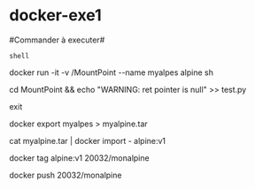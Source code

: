 # docker-exe1
#Commander à executer#

`shell`

docker run -it -v /MountPoint --name myalpes alpine sh

cd MountPoint && echo "WARNING: ret pointer is null" >> test.py

exit

docker export myalpes > myalpine.tar

cat myalpine.tar | docker import - alpine:v1

docker tag alpine:v1 20032/monalpine

docker push  20032/monalpine

